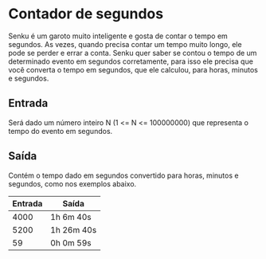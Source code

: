 # Contador de segundos

Senku é um garoto muito inteligente e gosta de contar o tempo em segundos. As vezes, quando precisa contar um tempo muito longo, ele pode se perder e errar a conta. Senku quer saber se contou o tempo de um determinado evento em segundos corretamente, para isso ele precisa que você converta o tempo em segundos, que ele calculou, para horas, minutos e segundos.

## Entrada

Será dado um número inteiro N (1 <= N <= 100000000) que representa o tempo do evento em segundos.

## Saída

Contém o tempo dado em segundos convertido para horas, minutos e segundos, como nos exemplos abaixo.

| Entrada | Saída      |
| ------- | ---------- |
| 4000    | 1h 6m 40s  |
| 5200    | 1h 26m 40s |
| 59      | 0h 0m 59s  |
